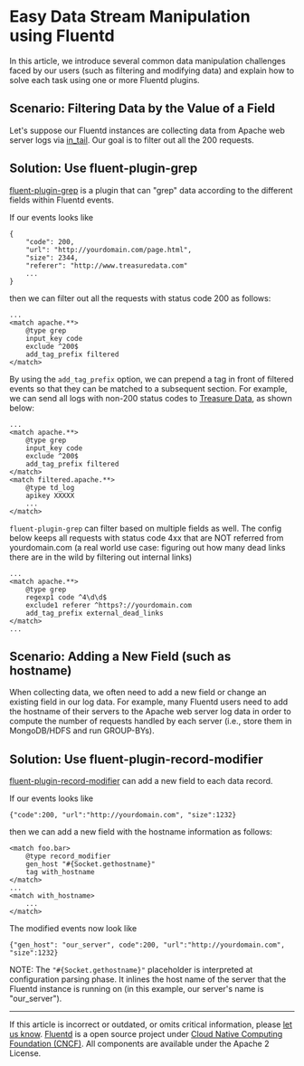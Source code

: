 # Easy Data Stream Manipulation using Fluentd

In this article, we introduce several common data manipulation
challenges faced by our users (such as filtering and modifying data) and
explain how to solve each task using one or more Fluentd plugins.


## Scenario: Filtering Data by the Value of a Field

Let's suppose our Fluentd instances are collecting data from Apache web
server logs via [in\_tail](/plugins/input/tail.md). Our goal is to filter out all the
200 requests.

## Solution: Use fluent-plugin-grep

[fluent-plugin-grep](https://github.com/sonots/fluent-plugin-grep) is a
plugin that can "grep" data according to the different fields within
Fluentd events.

If our events looks like

``` {.CodeRay}
{
    "code": 200,
    "url": "http://yourdomain.com/page.html",
    "size": 2344,
    "referer": "http://www.treasuredata.com"
    ...
}
```

then we can filter out all the requests with status code 200 as follows:

``` {.CodeRay}
...
<match apache.**>
    @type grep
    input_key code
    exclude ^200$
    add_tag_prefix filtered
</match>
```

By using the `add_tag_prefix` option, we can prepend a tag in front of
filtered events so that they can be matched to a subsequent section. For
example, we can send all logs with non-200 status codes to [Treasure Data](http://www.treasuredata.com), as shown below:

``` {.CodeRay}
...
<match apache.**>
    @type grep
    input_key code
    exclude ^200$
    add_tag_prefix filtered
</match>
<match filtered.apache.**>
    @type td_log
    apikey XXXXX
    ...
</match>
```

`fluent-plugin-grep` can filter based on multiple fields as well. The
config below keeps all requests with status code 4xx that are NOT
referred from yourdomain.com (a real world use case: figuring out how
many dead links there are in the wild by filtering out internal links)

``` {.CodeRay}
...
<match apache.**>
    @type grep
    regexp1 code ^4\d\d$
    exclude1 referer ^https?://yourdomain.com
    add_tag_prefix external_dead_links
</match>
...
```

## Scenario: Adding a New Field (such as hostname)

When collecting data, we often need to add a new field or change an
existing field in our log data. For example, many Fluentd users need to
add the hostname of their servers to the Apache web server log data in
order to compute the number of requests handled by each server (i.e.,
store them in MongoDB/HDFS and run GROUP-BYs).

## Solution: Use fluent-plugin-record-modifier

[fluent-plugin-record-modifier](https://github.com/repeatedly/fluent-plugin-record-modifier)
can add a new field to each data record.

If our events looks like

``` {.CodeRay}
{"code":200, "url":"http://yourdomain.com", "size":1232}
```

then we can add a new field with the hostname information as follows:

``` {.CodeRay}
<match foo.bar>
    @type record_modifier
    gen_host "#{Socket.gethostname}"
    tag with_hostname
</match>
...
<match with_hostname>
    ...
</match>
```

The modified events now look like

``` {.CodeRay}
{"gen_host": "our_server", code":200, "url":"http://yourdomain.com", "size":1232}
```

NOTE: The `"#{Socket.gethostname}"` placeholder is interpreted at
configuration parsing phase. It inlines the host name of the server that
the Fluentd instance is running on (in this example, our server's name
is "our\_server").


------------------------------------------------------------------------

If this article is incorrect or outdated, or omits critical information, please [let us know](https://github.com/fluent/fluentd-docs-gitbook/issues?state=open).
[Fluentd](http://www.fluentd.org/) is a open source project under [Cloud Native Computing Foundation (CNCF)](https://cncf.io/). All components are available under the Apache 2 License.
